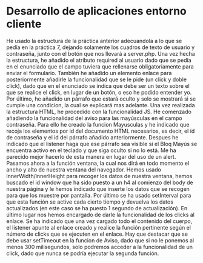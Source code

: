 # Desarrollo de aplicaciones entorno cliente
He usado la estructura de la práctica anterior adecuandola a lo que se pedía en la práctica 7, dejando solamente los cuadros de texto de usuario y contraseña, junto con el botón que nos llevará a server.php. Una vez hecha la estructura, he añadido el atributo required al usuario dado que se pedía en el enunciado que el campo tuviera que rellenarse obligatoriamente para enviar el formulario. También he añadido un elemento enlace para posteriormente añadirle la funcionalidad que se le pide (un click y doble click), dado que en el enunciado se indica que debe ser un texto sobre el que se realice el click, en lugar de un botón, o eso he podido entender yo. Por último, he añadido un párrafo que estará oculto y solo se mostrará si se cumple una condicion, la cual se explicará mas adelante.
Una vez realizada la estructura HTML, he procedido con la funcionalidad JS.
He comenzado añadiendo la funcionalidad del aviso para las mayúsculas en el campo contraseña. Para ello he creado la funcion Mayusculas y he indicado que recoja los elementos por id del documento HTML necesarios, es decir, el id de contraseña y el id del párrafo añadido anteriormente. Despues he indicado que el listener haga que ese párrafo sea visible si el Bloq Mayús se encuentra activo en el teclado y que siga oculto si no lo está. Me ha parecido mejor hacerlo de esta manera en lugar del uso de un alert.
Pasamos ahora a la función ventana, la cual nos dirá en todo momento el ancho y alto de nuestra ventana del navegador. Hemos usado innerWidth/innerHeight para recoger los datos de nuestra ventana, hemos buscado el id window que ha sido puesto a un h4 al comienzo del body de nuestra página y le hemos indicado que inserte los datos que se recogen para que los muestre por pantalla. Por último se ha usado setInterval para que esta función se active cada cierto tiempo y devuelva los datos actualizados (en este caso se ha puesto 1 segundo de actualización).
En último lugar nos hemos encargado de darle la funcionalidad de los clicks al enlace. Se ha indicado que una vez cargado todo el contenido del cuerpo, el listener apunte al enlace creado y realice la función pertinente según el número de clicks que se ejecuten en el enlace. Hay que destacar que se debe usar setTimeout en la funcion de Aviso, dado que si no le ponemos al menos 300 milisegundos, solo podremos acceder a la funcionalidad de un click, dado que nunca se podría ejecutar la segunda función.
